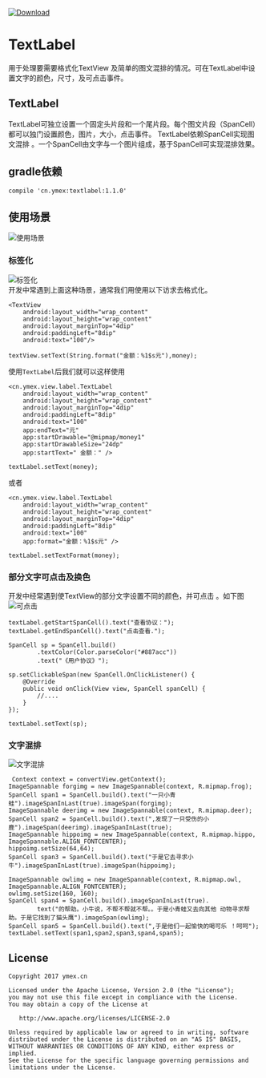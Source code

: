 [ ![Download](https://api.bintray.com/packages/ymex/maven/textlabel/images/download.svg) ](https://bintray.com/ymex/maven/textlabel/_latestVersion)

# TextLabel
用于处理要需要格式化TextView 及简单的图文混排的情况。可在TextLabel中设置文字的颜色，尺寸，及可点击事件。

## TextLabel

TextLabel可独立设置一个固定头片段和一个尾片段。每个图文片段（SpanCell）都可以独门设置颜色，图片，大小，点击事件。
TextLabel依赖SpanCell实现图文混排 。一个SpanCell由文字与一个图片组成，基于SpanCell可实现混排效果。 


## gradle依赖

```
compile 'cn.ymex:textlabel:1.1.0'
```

## 使用场景
![使用场景](https://github.com/ymex/textlabel/blob/master/art/default.png)
### 标签化
![标签化](https://github.com/ymex/textlabel/blob/master/art/textlabel.png)
<br>开发中常遇到上面这种场景，通常我们用使用以下访求去格式化。
```
<TextView
    android:layout_width="wrap_content"
    android:layout_height="wrap_content"
    android:layout_marginTop="4dip"
    android:paddingLeft="8dip"
    android:text="100"/>

textView.setText(String.format("金额：%1$s元"),money);

```
使用`TextLabel`后我们就可以这样使用
```
<cn.ymex.view.label.TextLabel
    android:layout_width="wrap_content"
    android:layout_height="wrap_content"
    android:layout_marginTop="4dip"
    android:paddingLeft="8dip"
    android:text="100"
    app:endText="元"
    app:startDrawable="@mipmap/money1"
    app:startDrawableSize="24dp"
    app:startText=" 金额：" />
    
textLabel.setText(money);
```
或者

```
<cn.ymex.view.label.TextLabel
    android:layout_width="wrap_content"
    android:layout_height="wrap_content"
    android:layout_marginTop="4dip"
    android:paddingLeft="8dip"
    android:text="100"
    app:format="金额：%1$s元" />
    
textLabel.setTextFormat(money);
```

### 部分文字可点击及换色
开发中经常遇到使TextView的部分文字设置不同的颜色，并可点击 。如下图<br>
![可点击](https://github.com/ymex/textlabel/blob/master/art/click.png)
```
textLabel.getStartSpanCell().text("查看协议：");
textLabel.getEndSpanCell().text("点击查看.");

SpanCell sp = SpanCell.build()
        .textColor(Color.parseColor("#887acc"))
        .text("《用户协议》");

sp.setClickableSpan(new SpanCell.OnClickListener() {
    @Override
    public void onClick(View view, SpanCell spanCell) {
        //....
    }
});

textLabel.setText(sp);
```


### 文字混排 
![文字混排](https://github.com/ymex/textlabel/blob/master/art/text_pic.png)


```
 Context context = convertView.getContext();
ImageSpannable forgimg = new ImageSpannable(context, R.mipmap.frog);
SpanCell span1 = SpanCell.build().text("一只小青蛙").imageSpanInLast(true).imageSpan(forgimg);
ImageSpannable deerimg = new ImageSpannable(context, R.mipmap.deer);
SpanCell span2 = SpanCell.build().text(",发现了一只受伤的小鹿").imageSpan(deerimg).imageSpanInLast(true);
ImageSpannable hippoimg = new ImageSpannable(context, R.mipmap.hippo, ImageSpannable.ALIGN_FONTCENTER);
hippoimg.setSize(64,64);
SpanCell span3 = SpanCell.build().text("于是它去寻求小牛").imageSpanInLast(true).imageSpan(hippoimg);

ImageSpannable owlimg = new ImageSpannable(context, R.mipmap.owl, ImageSpannable.ALIGN_FONTCENTER);
owlimg.setSize(160, 160);
SpanCell span4 = SpanCell.build().imageSpanInLast(true).
        text("的帮助。小牛说，不帮不帮就不帮。。于是小青蛙又去向其他 动物寻求帮助。于是它找到了猫头鹰").imageSpan(owlimg);
SpanCell span5 = SpanCell.build().text(",于是他们一起愉快的喝可乐 ！呵呵");
textLabel.setText(span1,span2,span3,span4,span5);
```

License
-------

    Copyright 2017 ymex.cn

    Licensed under the Apache License, Version 2.0 (the "License");
    you may not use this file except in compliance with the License.
    You may obtain a copy of the License at

       http://www.apache.org/licenses/LICENSE-2.0

    Unless required by applicable law or agreed to in writing, software
    distributed under the License is distributed on an "AS IS" BASIS,
    WITHOUT WARRANTIES OR CONDITIONS OF ANY KIND, either express or implied.
    See the License for the specific language governing permissions and
    limitations under the License.